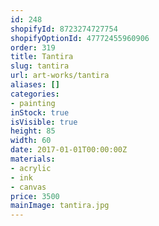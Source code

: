 ```yaml
---
id: 248
shopifyId: 8723274727754
shopifyOptionId: 47772455960906
order: 319
title: Tantira
slug: tantira
url: art-works/tantira
aliases: []
categories:
- painting
inStock: true
isVisible: true
height: 85
width: 60
date: 2017-01-01T00:00:00Z
materials:
- acrylic
- ink
- canvas
price: 3500
mainImage: tantira.jpg
---
```

